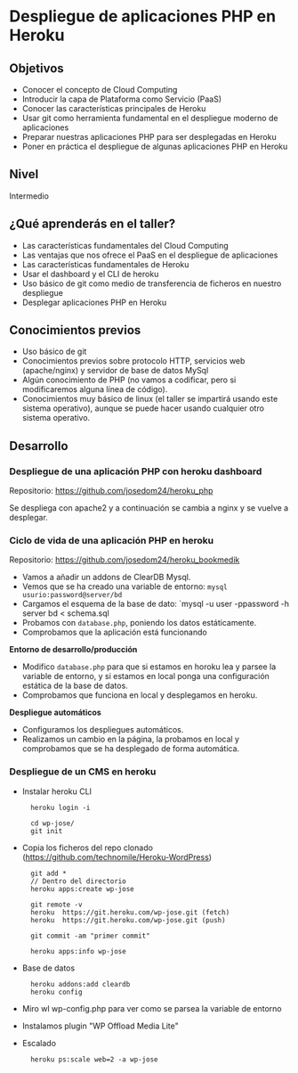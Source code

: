 # Despliegue de aplicaciones PHP en Heroku

## Objetivos

* Conocer el concepto de Cloud Computing
* Introducir la capa de Plataforma como Servicio (PaaS)
* Conocer las características principales de Heroku
* Usar git como herramienta fundamental en el despliegue moderno de aplicaciones
* Preparar nuestras aplicaciones PHP para ser desplegadas en Heroku
* Poner en práctica el despliegue de algunas aplicaciones PHP en Heroku

## Nivel

Intermedio

## ¿Qué aprenderás en el taller?

* Las características fundamentales del Cloud Computing
* Las ventajas que nos ofrece el PaaS en el despliegue de aplicaciones
* Las características fundamentales de Heroku
* Usar el dashboard y el CLI de heroku
* Uso básico de git como medio de transferencia de ficheros en nuestro despliegue
* Desplegar aplicaciones PHP en Heroku

## Conocimientos previos

* Uso básico de git
* Conocimientos previos sobre protocolo HTTP, servicios web (apache/nginx) y servidor de base de datos MySql
* Algún conocimiento de PHP (no vamos a codificar, pero si modificaremos alguna línea de código).
* Conocimientos muy básico de linux (el taller se impartirá usando este sistema operativo), aunque se puede hacer usando cualquier otro sistema operativo.

## Desarrollo

### Despliegue de una aplicación PHP con heroku dashboard

Repositorio: https://github.com/josedom24/heroku_php

Se despliega con apache2 y a continuación se cambia a nginx y se vuelve a desplegar.

### Ciclo de vida de una aplicación PHP en heroku

Repositorio: https://github.com/josedom24/heroku_bookmedik

* Vamos a añadir un addons de ClearDB Mysql.
* Vemos que se ha creado una variable de entorno: `mysql usurio:password@server/bd`
* Cargamos el esquema de la base de dato: `mysql -u user -ppassword -h server bd < schema.sql
* Probamos con `database.php`, poniendo los datos estáticamente.
* Comprobamos que la aplicación está funcionando

**Entorno de desarrollo/producción**

* Modifico `database.php` para que si estamos en horoku lea y parsee la variable de entorno, y si estamos en local ponga una configuración estática de la base de datos.
* Comprobamos que funciona en local y desplegamos en heroku.

**Despliegue automáticos**

* Configuramos los despliegues automáticos.
* Realizamos un cambio en la página, la probamos en local y comprobamos que se ha desplegado de forma automática.

### Despliegue de un CMS en heroku

* Instalar heroku CLI

        heroku login -i

        cd wp-jose/
        git init

* Copia los ficheros del repo clonado (https://github.com/technomile/Heroku-WordPress)

        git add *
        // Dentro del directorio
        heroku apps:create wp-jose

        git remote -v
        heroku	https://git.heroku.com/wp-jose.git (fetch)
        heroku	https://git.heroku.com/wp-jose.git (push)

        git commit -am "primer commit"

        heroku apps:info wp-jose

* Base de datos

        heroku addons:add cleardb
        heroku config

* Miro wl wp-config.php para ver como se parsea la variable de entorno
* Instalamos plugin "WP Offload Media Lite"

* Escalado

        heroku ps:scale web=2 -a wp-jose

